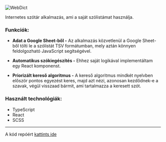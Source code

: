 ![WebDict](https://stuff.p-kin.com/screentogif/webdict.gif)

Internetes szótár alkalmazás, ami a saját szólistámat használja.

### Funkciók: 
- **Adat a Google Sheet-ből -**
Az alkalmazás közvetlenül a Google Sheet-ből tölti le a szólistát TSV formátumban, mely aztán könnyen feldolgozható JavaScript segítségével.

- **Automatikus szókiegészítés -**
Ehhez saját logikával implementáltam egy React komponenst.

- **Priorizált kereső algoritmus -**
A kereső algoritmus mindkét nyelvben először pontos egyezést keres, majd azt nézi, azonosan kezdődnek-e a szavak, végül visszaad bármit, ami tartalmazza a keresett szót.

### Használt technológiák: 
- TypeScript
- React
- SCSS

---
A kód repóért [kattints ide](https://github.com/KinPeter/Old-Code/tree/master/Web-Dictionary-React)
